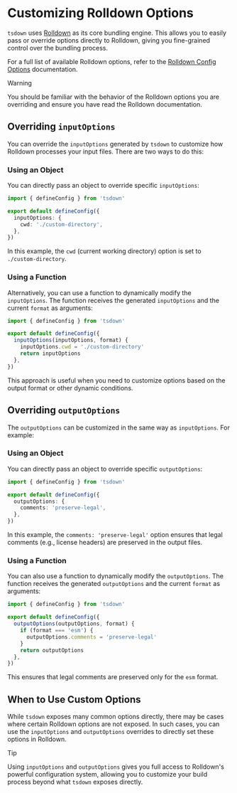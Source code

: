 # Customizing Rolldown Options

`tsdown` uses [Rolldown](https://rolldown.rs) as its core bundling engine. This allows you to easily pass or override options directly to Rolldown, giving you fine-grained control over the bundling process.

For a full list of available Rolldown options, refer to the [Rolldown Config Options](https://rolldown.rs/reference/config-options) documentation.

> [!WARNING]
> You should be familiar with the behavior of the Rolldown options you are overriding and ensure you have read the Rolldown documentation.

## Overriding `inputOptions`

You can override the `inputOptions` generated by `tsdown` to customize how Rolldown processes your input files. There are two ways to do this:

### Using an Object

You can directly pass an object to override specific `inputOptions`:

```ts [tsdown.config.ts]
import { defineConfig } from 'tsdown'

export default defineConfig({
  inputOptions: {
    cwd: './custom-directory',
  },
})
```

In this example, the `cwd` (current working directory) option is set to `./custom-directory`.

### Using a Function

Alternatively, you can use a function to dynamically modify the `inputOptions`. The function receives the generated `inputOptions` and the current `format` as arguments:

```ts [tsdown.config.ts]
import { defineConfig } from 'tsdown'

export default defineConfig({
  inputOptions(inputOptions, format) {
    inputOptions.cwd = './custom-directory'
    return inputOptions
  },
})
```

This approach is useful when you need to customize options based on the output format or other dynamic conditions.

## Overriding `outputOptions`

The `outputOptions` can be customized in the same way as `inputOptions`. For example:

### Using an Object

You can directly pass an object to override specific `outputOptions`:

```ts [tsdown.config.ts]
import { defineConfig } from 'tsdown'

export default defineConfig({
  outputOptions: {
    comments: 'preserve-legal',
  },
})
```

In this example, the `comments: 'preserve-legal'` option ensures that legal comments (e.g., license headers) are preserved in the output files.

### Using a Function

You can also use a function to dynamically modify the `outputOptions`. The function receives the generated `outputOptions` and the current `format` as arguments:

```ts [tsdown.config.ts]
import { defineConfig } from 'tsdown'

export default defineConfig({
  outputOptions(outputOptions, format) {
    if (format === 'esm') {
      outputOptions.comments = 'preserve-legal'
    }
    return outputOptions
  },
})
```

This ensures that legal comments are preserved only for the `esm` format.

## When to Use Custom Options

While `tsdown` exposes many common options directly, there may be cases where certain Rolldown options are not exposed. In such cases, you can use the `inputOptions` and `outputOptions` overrides to directly set these options in Rolldown.

> [!TIP]
> Using `inputOptions` and `outputOptions` gives you full access to Rolldown's powerful configuration system, allowing you to customize your build process beyond what `tsdown` exposes directly.
